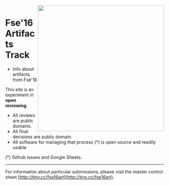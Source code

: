 <img align=right width=400 src="http://cdn.static-economist.com/sites/default/files/20140614_STD001.jpg">

# Fse'16 Artifacts Track

+ Info about artifacts from Fse'16

This site is an experiment in **open reviewing**.

- All reviews are public domains.
- All final decisions are public domain.
- All  software for managing that process (*) is open source and readily usable 


(*) Github issues and Google Sheets.

_______
For information about particular submissions, please visit the 
master control sheet [http://tiny.cc/fse16art](http://tiny.cc/fse16art).
